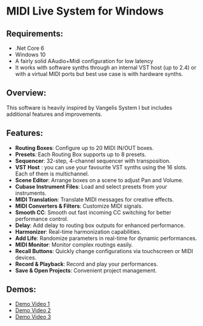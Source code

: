 # MIDI Live System for Windows

## Requirements:
- .Net Core 6
- Windows 10
- A fairly solid AAudio+Midi configuration for low latency
- It works with software synths through an internal VST host (up to 2.4) or with a virtual MIDI ports but best use case is with hardware synths.

## Overview:
This software is heavily inspired by Vangelis System I but includes additional features and improvements.

## Features:
- **Routing Boxes**: Configure up to 20 MIDI IN/OUT boxes.
- **Presets**: Each Routing Box supports up to 8 presets.
- **Sequencer**: 32-step, 4-channel sequencer with transposition.
- **VST Host** : you can use your favourite VST synths using the 16 slots. Each of them is multichannel. 
- **Scene Editor**: Arrange boxes on a scene to adjust Pan and Volume.
- **Cubase Instrument Files**: Load and select presets from your instruments.
- **MIDI Translation**: Translate MIDI messages for creative effects.
- **MIDI Converters & Filters**: Customize MIDI signals.
- **Smooth CC**: Smooth out fast incoming CC switching for better performance control.
- **Delay**: Add delay to routing box outputs for enhanced performance.
- **Harmonizer**: Real-time harmonization capabilities.
- **Add Life**: Randomize parameters in real-time for dynamic performances.
- **MIDI Monitor**: Monitor complex routings easily.
- **Recall Buttons**: Quickly change configurations via touchscreen or MIDI devices.
- **Record & Playback**: Record and play your performances.
- **Save & Open Projects**: Convenient project management.

## Demos:
- [Demo Video 1](https://www.youtube.com/watch?v=MOZJ4vDwuRk)
- [Demo Video 2](https://www.youtube.com/watch?v=ciOBDNWudrY)
- [Demo Video 3](https://www.youtube.com/watch?v=MOZJ4vDwuRk)
